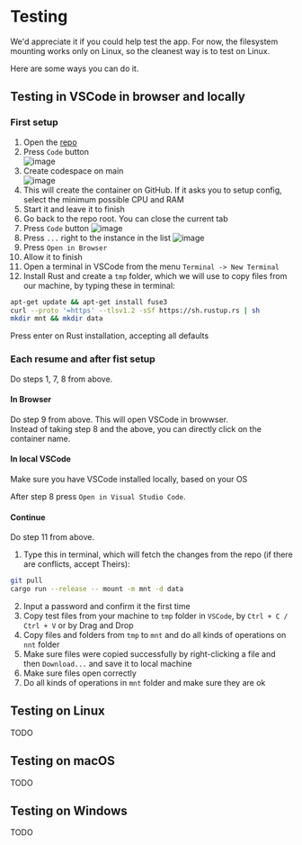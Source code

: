 # Testing

We'd appreciate it if you could help test the app. For now, the filesystem mounting works only on Linux, so the cleanest way is to test on Linux.

Here are some ways you can do it.

## Testing in VSCode in browser and locally

### First setup

1. Open the [repo](https://github.com/radumarias/rencfs)
2. Press `Code` button  
  ![image](https://github.com/user-attachments/assets/7c0e8872-fe1f-44b9-a833-2586ade4f618)
3. Create codespace on main  
  ![image](https://github.com/user-attachments/assets/5fee55f6-ef54-427c-b790-c135312d3355)
4. This will create the container on GitHub. If it asks you to setup config, select the minimum possible CPU and RAM
5. Start it and leave it to finish
6. Go back to the repo root. You can close the current tab
7. Press `Code` button
  ![image](https://github.com/user-attachments/assets/0baec7da-cbbd-4186-a82b-887e18c0c85d)
8. Press ```...``` right to the instance in the list
  ![image](https://github.com/user-attachments/assets/c621c258-009d-46bf-adb7-f81a3d7131f6)
9. Press `Open in Browser`
10. Allow it to finish
11. Open a terminal in VSCode from the menu `Terminal -> New Terminal`
12. Install Rust and create a `tmp` folder, which we will use to copy files from our machine, by typing these in terminal:
  ```bash
  apt-get update && apt-get install fuse3
  curl --proto '=https' --tlsv1.2 -sSf https://sh.rustup.rs | sh
  mkdir mnt && mkdir data
  ```
  Press enter on Rust installation, accepting all defaults

### Each resume and after fist setup

Do steps 1, 7, 8 from above.

#### In Browser

Do step 9 from above. This will open VSCode in browwser.  
Instead of taking step 8 and the above, you can directly click on the container name.

#### In local VSCode

Make sure you have VSCode installed locally, based on your OS

After step 8 press `Open in Visual Studio Code`.

#### Continue

Do step 11 from above.

1. Type this in terminal, which will fetch the changes from the repo (if there are conflicts, accept Theirs):
  ```bash
  git pull
  cargo run --release -- mount -m mnt -d data
  ```
2. Input a password and confirm it the first time
3. Copy test files from your machine to `tmp` folder in `VSCode`, by `Ctrl + C / Ctrl + V` or by Drag and Drop
4. Copy files and folders from `tmp` to `mnt` and do all kinds of operations on `nnt` folder
5. Make sure files were copied successfully by right-clicking a file and then `Download...` and save it to local machine
6. Make sure files open correctly
7. Do all kinds of operations in `mnt` folder and make sure they are ok

## Testing on Linux

TODO

## Testing on macOS

TODO

## Testing on Windows

TODO
